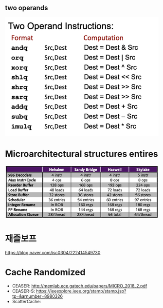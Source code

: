 ## two operands
![a](./a.png)
# Microarchitectural structures entires
![b](./b.png)
# 재즐보프
https://blog.naver.com/isc0304/222414549730

# Cache Randomized
* CEASER: http://memlab.ece.gatech.edu/papers/MICRO_2018_2.pdf
* CEASER-S: https://ieeexplore.ieee.org/stamp/stamp.jsp?tp=&arnumber=8980326
* ScatterCache: 
